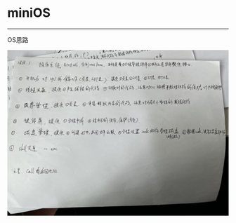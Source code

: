# miniOS

*********************************
OS思路

<img src="https://raw.githubusercontent.com/mashirol/miniCPU/master/imgIMG_3037.JPG" width="600px"  />
